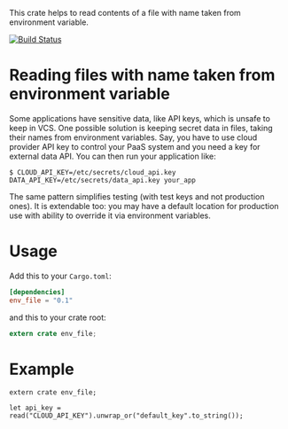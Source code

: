 This crate helps to read contents of a file with name taken from environment variable.

[![Build Status](https://travis-ci.org/serejkus/env_file.svg?branch=master)](https://travis-ci.org/serejkus/env_file)

# Reading files with name taken from environment variable

Some applications have sensitive data, like API keys, which is unsafe to keep in VCS. One
possible solution is keeping secret data in files, taking their names from environment
variables. Say, you have to use cloud provider API key to control your PaaS system and you need
a key for external data API. You can then run your application like:

```
$ CLOUD_API_KEY=/etc/secrets/cloud_api.key DATA_API_KEY=/etc/secrets/data_api.key your_app
```

The same pattern simplifies testing (with test keys and not production ones). It is extendable
too: you may have a default location for production use with ability to override it via
environment variables.

# Usage

Add this to your `Cargo.toml`:

```toml
[dependencies]
env_file = "0.1"
```

and this to your crate root:

```rust
extern crate env_file;
```

# Example

```(rust)
extern crate env_file;

let api_key = read("CLOUD_API_KEY").unwrap_or("default_key".to_string());
```
